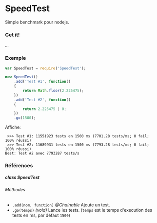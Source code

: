 # SpeedTest

Simple benchmark pour nodejs.

### Get it!

_..._

### Exemple

```js
var SpeedTest = require('SpeedTest');

new SpeedTest()
    .add('Test #1', function()
    {
        return Math.floor(2.225475);
    })
    .add('Test #2', function()
    {
        return 2.225475 | 0;
    })
    .go(1500);
```

Affiche:

```text
 >>> Test #1: 11551923 tests en 1500 ms (7701.28 tests/ms; 0 fail; 100% réussi)
 >>> Test #2: 11689931 tests en 1500 ms (7793.28 tests/ms; 0 fail; 100% réussi)
Best: Test #2 avec 7793287 tests/s
```

### Références

##### class SpeedTest

###### Methodes

* `.add(nom, function)` _@Chainable_ Ajoute un test.
* `.go(temps)` _(void)_ Lance les tests. (`temps` est le temps d'execution des tests en ms, par défaut `1500`)
